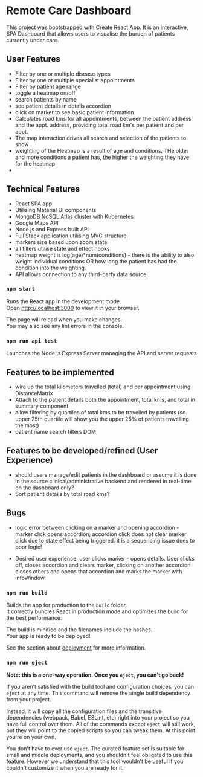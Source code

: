 # Remote Care Dashboard

This project was bootstrapped with [Create React App](https://github.com/facebook/create-react-app).  It is an interactive, SPA Dashboard that allows users to visualise the burden of patients currently under care.

## User Features
- Filter by one or multiple disease types
- Filter by one or multiple specialist appointments
- Filter by patient age range
- toggle a heatmap on/off
- search patients by name
- see patient details in details accordion
- click on marker to see basic patient information
- Calculates road kms for all appointments, between the patient address and the appt. address, providing total road km's per patient and per appt.
- The map interaction drives all search and selection of the patients to show
- weighting of the Heatmap is a result of age and conditions.  THe older and more conditions a patient has, the higher the weighting they have for the heatmap
-

## Technical Features
- React SPA app
- Utilising Material UI components
- MongoDB NoSQL Atlas cluster with Kubernetes 
- Google Maps API
- Node.js and Express built API
- Full Stack application utilising MVC structure.
- markers size based upon zoom state
- all filters utilise state and effect hooks
- heatmap weight is log(age)*num(conditions) - there is the ability to also weight individual conditions OR how long the patient has had the condition into the weighting.
- API allows connection to any third-party data source.

### `npm start`

Runs the React app in the development mode.\
Open [http://localhost:3000](http://localhost:3000) to view it in your browser.

The page will reload when you make changes.\
You may also see any lint errors in the console.

### `npm run api test`

Launches the Node.js Express Server managing the API and server requests

## Features to be implemented
- wire up the total kilometers travelled (total) and per appointment using DistanceMatrix
- Attach to the patient details both the appointment, total kms, and total in summary component
- allow filtering by quartiles of total kms to be travelled by patients (so upper 25th quartile will show you the upper 25% of patients travelling the most)
- patient name search filters DOM

## Features to be developed/refined (User Experience)
- should users manage/edit patients in the dashboard or assume it is done in the source clinical/administrative backend and rendered in real-time on the dashboard only?
- Sort patient details by total road kms?

## Bugs
- logic error between clicking on a marker and opening accordion - marker click opens accordion; accordion click does not clear marker click due to state effect being triggered.  it is a sequencing issue dues to poor logic!

* Desired user experience: user clicks marker - opens details.  User clicks off, closes accordion and clears marker, clicking on another accordion closes others and opens that accordion and marks the marker with infoWindow.

### `npm run build`

Builds the app for production to the `build` folder.\
It correctly bundles React in production mode and optimizes the build for the best performance.

The build is minified and the filenames include the hashes.\
Your app is ready to be deployed!

See the section about [deployment](https://facebook.github.io/create-react-app/docs/deployment) for more information.

### `npm run eject`

**Note: this is a one-way operation. Once you `eject`, you can't go back!**

If you aren't satisfied with the build tool and configuration choices, you can `eject` at any time. This command will remove the single build dependency from your project.

Instead, it will copy all the configuration files and the transitive dependencies (webpack, Babel, ESLint, etc) right into your project so you have full control over them. All of the commands except `eject` will still work, but they will point to the copied scripts so you can tweak them. At this point you're on your own.

You don't have to ever use `eject`. The curated feature set is suitable for small and middle deployments, and you shouldn't feel obligated to use this feature. However we understand that this tool wouldn't be useful if you couldn't customize it when you are ready for it.

